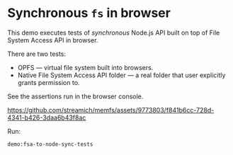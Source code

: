 # __Synchronous__ `fs` in browser

This demo executes tests of *synchronous* Node.js API built on top of File
System Access API in browser.

There are two tests:

- OPFS &mdash; virtual file system built into browsers.
- Native File System Access API folder &mdash; a real folder that user explicitly grants permission to.

See the assertions run in the browser console.

https://github.com/streamich/memfs/assets/9773803/f841b6cc-728d-4341-b426-3daa6b43f8ac

Run:

```
demo:fsa-to-node-sync-tests
```
